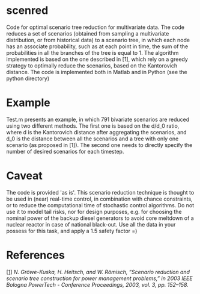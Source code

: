 # scenred 
Code for optimal scenario tree reduction for multivariate data. 
The code reduces a set of scenarios (obtained from sampling a multivariate distribution, or from historical data) to a scenario tree, in which each node has an associate probability, such as at each point in time, the sum of the probabilities in all the branches of the tree is equal to 1. 
The algorithm implemented is based on the one described in [1], which rely on a greedy strategy to optimally reduce the scenarios, based on the Kantorovich distance.
The code is implemented both in Matlab and in Python (see the python directory)

Example
=====
Test.m presents an example, in which 791 bivariate scenarios are reduced using two different methods.
The first one is based on the d/d_0 ratio, where d is the Kantorovich distance after aggregating the scenarios, and d_0 is the distance between all the scenarios and a tree with only one scenario (as proposed in [1]).
The second one needs to directly specify the number of desired scenarios for each timestep.

Caveat
=====
The code is provided 'as is'.
This scenario reduction technique is thought to be used in (near) real-time control, in combination with chance constraints, or to reduce the computational time of stochastic control algorithms.
Do not use it to model tail risks, nor for design purposes, e.g. for choosing the nominal power of the backup diesel generators to avoid core meltdown of a nuclear reactor in case of national black-out. Use all the data in your possess for this task, and apply a 1.5 safety factor =)    

References
=====

 [[1]](https://www.mathematik.hu-berlin.de/~heitsch/ieee03ghr.pdf) *N. Gröwe-Kuska, H. Heitsch, and W. Römisch, “Scenario reduction and scenario tree construction for power management problems,” in 2003 IEEE Bologna PowerTech - Conference Proceedings, 2003, vol. 3, pp. 152–158.*
